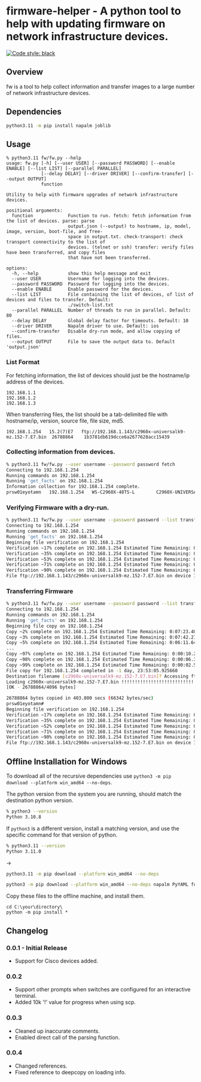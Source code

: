 # firmware-helper - A python tool to help with updating firmware on network infrastructure devices.

[![Code style: black](https://img.shields.io/badge/code%20style-black-000000.svg)](https://github.com/psf/black)

## Overview

fw is a tool to help collect information and transfer images to a large number of network infrastructure devices.

## Dependencies

```bash
python3.11 -m pip install napalm joblib
```

## Usage

```
% python3.11 fw/fw.py --help
usage: fw.py [-h] [--user USER] [--password PASSWORD] [--enable ENABLE] [--list LIST] [--parallel PARALLEL]
             [--delay DELAY] [--driver DRIVER] [--confirm-transfer] [--output OUTPUT]
             function

Utility to help with firmware upgrades of network infrastructure devices.

positional arguments:
  function             Function to run. fetch: fetch information from the list of devices. parse: parse
                       output.json (--output) to hostname, ip, model, image, version, boot-file, and free-
                       space in output.txt. check-transport: check transport connectivity to the list of
                       devices. (telnet or ssh) transfer: verify files have been transferred, and copy files
                       that have not been transferred.

options:
  -h, --help           show this help message and exit
  --user USER          Username for logging into the devices.
  --password PASSWORD  Password for logging into the devices.
  --enable ENABLE      Enable password for the devices.
  --list LIST          File containing the list of devices, of list of devices and files to transfer. Default:
                       ./switch-list.txt
  --parallel PARALLEL  Number of threads to run in parallel. Default: 80
  --delay DELAY        Global delay factor for timeouts. Default: 10
  --driver DRIVER      Napalm driver to use. Default: ios
  --confirm-transfer   Disable dry-run mode, and allow copying of files.
  --output OUTPUT      File to save the output data to. Default 'output.json'
```

### List Format

For fetching information, the list of devices should just be the hostname/ip address of the devices.

```text
192.168.1.1
192.168.1.2
192.168.1.3
```

When transferring files, the list should be a tab-delimited file with hostname/ip, version, source file, file size, md5.

```text
192.168.1.254	15.2(7)E7	ftp://192.168.1.143/c2960x-universalk9-mz.152-7.E7.bin	26788864	1b3781db619dcce6a2677628acc15439
```

### Collecting information from devices.

```bash
% python3.11 fw/fw.py --user username --password password fetch                       
Connecting to 192.168.1.254
Running commands on 192.168.1.254
Running 'get_facts' on 192.168.1.254
Information collection for 192.168.1.254 complete.
prsw01eyotamn   192.168.1.254   WS-C2960X-48TS-L        C2960X-UNIVERSALK9-M    15.2(7)E5       /c2960x-universalk9-mz.152-7.E5/c2960x-universalk9-mz.152-7.E5.bin53046784
```

### Verifying Firmware with a dry-run.

```bash
% python3.11 fw/fw.py --user username --password password --list transfer.csv transfer
Connecting to 192.168.1.254
Running commands on 192.168.1.254
Running 'get_facts' on 192.168.1.254
Beginning file verification on 192.168.1.254
Verification ~17% complete on 192.168.1.254 Estimated Time Remaining: 0:00:24.665015
Verification ~35% complete on 192.168.1.254 Estimated Time Remaining: 0:00:18.912943
Verification ~53% complete on 192.168.1.254 Estimated Time Remaining: 0:00:13.463153
Verification ~71% complete on 192.168.1.254 Estimated Time Remaining: 0:00:08.110668
Verification ~90% complete on 192.168.1.254 Estimated Time Remaining: 0:00:02.782539
File ftp://192.168.1.143/c2960x-universalk9-mz.152-7.E7.bin on device 192.168.1.254 has been verified. Ready for upgrade.
```

### Transferring Firmware

```bash
% python3.11 fw/fw.py --user username --password password --list transfer.csv --confirm-transfer transfer
Connecting to 192.168.1.254
Running commands on 192.168.1.254
Running 'get_facts' on 192.168.1.254
Beginning file copy on 192.168.1.254
Copy ~2% complete on 192.168.1.254 Estimated Time Remaining: 0:07:23.401429
Copy ~3% complete on 192.168.1.254 Estimated Time Remaining: 0:07:42.210385
Copy ~5% complete on 192.168.1.254 Estimated Time Remaining: 0:06:11.642711
...
Copy ~97% complete on 192.168.1.254 Estimated Time Remaining: 0:00:10.214569
Copy ~98% complete on 192.168.1.254 Estimated Time Remaining: 0:00:06.369473
Copy ~99% complete on 192.168.1.254 Estimated Time Remaining: 0:00:02.502097
File copy for 192.168.1.254 completed in -1 day, 23:53:05.925660
Destination filename [c2960x-universalk9-mz.152-7.E7.bin]? Accessing ftp://192.168.1.143/c2960x-universalk9-mz.152-7.E7.bin...
Loading c2960x-universalk9-mz.152-7.E7.bin !!!!!!!!!!!!!!!!!!!!!!!!!!!!!!!!!!!!!!!!!!!!!!!!!!!!!!!!!!!!!!!!!!!!!!!!!!!!!!!!!!!!!!!!!!!!!!!!!!!!!!!!!
[OK - 26788864/4096 bytes]

26788864 bytes copied in 403.800 secs (66342 bytes/sec)
prsw01eyotamn#
Beginning file verification on 192.168.1.254
Verification ~17% complete on 192.168.1.254 Estimated Time Remaining: 0:00:24.045258
Verification ~35% complete on 192.168.1.254 Estimated Time Remaining: 0:00:18.622919
Verification ~52% complete on 192.168.1.254 Estimated Time Remaining: 0:00:13.693716
Verification ~71% complete on 192.168.1.254 Estimated Time Remaining: 0:00:08.223775
Verification ~90% complete on 192.168.1.254 Estimated Time Remaining: 0:00:02.900680
File ftp://192.168.1.143/c2960x-universalk9-mz.152-7.E7.bin on device 192.168.1.254 has been verified. Ready for upgrade.
```

## Offline Installation for Windows

To download all of the recursive dependencies use `python3 -m pip download --platform win_amd64 --no-deps`.

The python version from the system you are running, should match the destination python version. 

```bash
% python3 --version
Python 3.10.8
```

If `python3` is a different version, install a matching version, and use the specific command for that version of python.

```bash
% python3.11 --version
Python 3.11.0
```
->
```bash
python3.11 -m pip download --platform win_amd64 --no-deps
```

```bash
python3 -m pip download --platform win_amd64 --no-deps napalm PyYAML future jinja2 transitions pynacl bcrypt netaddr toml loguru charset-normalizer==2.1.1 pyparsing textfsm==1.1.2 ciscoconfparse junos-eznc paramiko tenacity urllib3 yamlordereddictloader pycparser netmiko scp cffi idna MarkupSafe ncclient lxml pyeapi certifi dnspython six passlib requests cryptography ntc-templates pyserial setuptools win32_setctime netutils colorama typing-extensions ttp ttp-templates chardet rich
```

Copy these files to the offline machine, and install them.

```text
cd C:\your\directory\
python -m pip install *
```

## Changelog

### 0.0.1 - Initial Release
- Support for Cisco devices added.

### 0.0.2
- Support other prompts when switches are configured for an interactive terminal.
- Added 10k '!' value for progress when using scp.


### 0.0.3
- Cleaned up inaccurate comments.
- Enabled direct call of the parsing function.

### 0.0.4
- Changed references.
- Fixed reference to deepcopy on loading info.